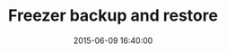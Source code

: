 ---
layout: post
title:  "Freezer backup and restore"
date:   2015-06-09 16:40:00
categories: linux windows python freezer backup restore
---